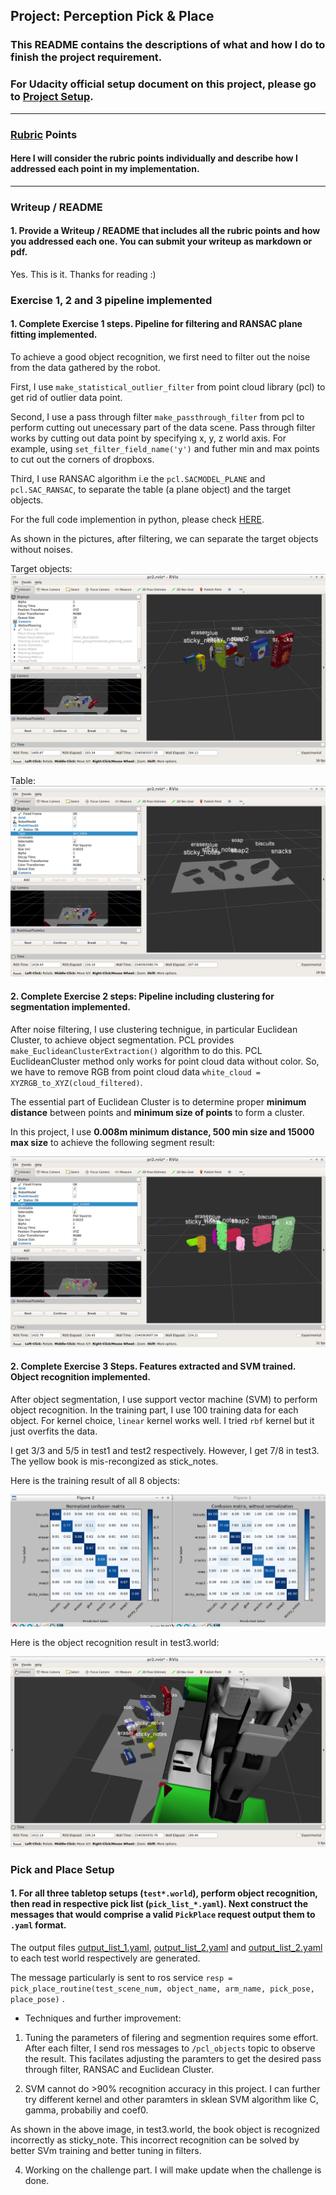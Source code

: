 ## Project: Perception Pick & Place
### This README contains the descriptions of what and how I do to finish the project requirement.
### For Udacity official setup document on this project, please go to [Project Setup](/setup_and_requirement.md).

---

### [Rubric](https://review.udacity.com/#!/rubrics/1067/view) Points
#### Here I will consider the rubric points individually and describe how I addressed each point in my implementation.  

---

[//]: # (Image References)

[image1]: ./project_image/filtering.png
[image2]: ./project_image/table.png
[image3]: ./project_image/segment.png
[image4]: ./project_image/training_result.png
[image5]: ./project_image/recognition.png


### Writeup / README

#### 1. Provide a Writeup / README that includes all the rubric points and how you addressed each one.  You can submit your writeup as markdown or pdf.  

Yes. This is it. Thanks for reading :)

### Exercise 1, 2 and 3 pipeline implemented
#### 1. Complete Exercise 1 steps. Pipeline for filtering and RANSAC plane fitting implemented.
To achieve a good object recognition, we first need to filter out the noise from the data gathered by the robot.

First, I use `make_statistical_outlier_filter` from point cloud library (pcl)
to get rid of outlier data point.

Second, I use a pass through filter `make_passthrough_filter` from pcl to perform cutting out unecessary part of the data scene. Pass through filter works by cutting out data point by specifying x, y, z world axis. For example, using `set_filter_field_name('y')` and futher min and max points to cut out the corners of dropboxs.

Third, I use RANSAC algorithm i.e the `pcl.SACMODEL_PLANE` and `pcl.SAC_RANSAC`, to separate the table (a plane object) and the target objects.

For the full code implemention in python, please check [HERE](/pr2_robot/scripts/project_template.py).

As shown in the pictures, after filtering, we can separate the target objects without noises.

Target objects:
![image1]

Table:
![image2]

#### 2. Complete Exercise 2 steps: Pipeline including clustering for segmentation implemented.  

After noise filtering, I use clustering technigue, in particular Euclidean Cluster, to achieve object segmentation. PCL provides `make_EuclideanClusterExtraction()` algorithm to do this.
PCL EuclideanCluster method only works for point cloud data without color. So, we have to remove RGB from point cloud data `white_cloud = XYZRGB_to_XYZ(cloud_filtered)`.

The essential part of Euclidean Cluster is to determine proper **minimum distance** between points and **minimum size of points** to form a cluster.

In this project, I use **0.008m minimum distance, 500 min size and 15000 max size** to achieve the following segment result:

![image3]


#### 2. Complete Exercise 3 Steps.  Features extracted and SVM trained.  Object recognition implemented.

After object segmentation, I use support vector machine (SVM) to perform object recognition.
In the training part, I use 100 training data for each object. For kernel choice, `linear` kernel works well. I tried `rbf` kernel but it just overfits the data.

I get 3/3 and 5/5 in test1 and test2 respectively.
However, I get 7/8 in test3. The yellow book is mis-recongized as stick_notes.


Here is the training result of all 8 objects:

![image4]

Here is the object recognition result in test3.world: 

![image5]

### Pick and Place Setup

#### 1. For all three tabletop setups (`test*.world`), perform object recognition, then read in respective pick list (`pick_list_*.yaml`). Next construct the messages that would comprise a valid `PickPlace` request output them to `.yaml` format.

The output files [output_list_1.yaml](./output/output_list_1.yaml), [output_list_2.yaml](./output/output_list_2.yaml) and [output_list_2.yaml](./output/output_list_2.yaml) to each test world respectively are generated.

The message particularly is sent to ros service `resp = pick_place_routine(test_scene_num, object_name, arm_name, pick_pose, place_pose)` .

* Techniques and further improvement:
1. Tuning the parameters of filering and segmention requires some effort. After each filter, I send ros messages to `/pcl_objects` topic to observe the result. This facilates adjusting the paramters to get the desired pass through filter, RANSAC and Euclidean Cluster.

2. SVM cannot do >90% recognition accuracy in this project. I can further try different kernel and other paramters in sklean SVM algorithm like C, gamma, probabiliy and coef0.

As shown in the above image, in test3.world, the book object is recognized incorrectly as sticky_note.
This incorrect recognition can be solved by better SVm training and better tuning in filters.

4. Working on the challenge part. I will make update when the challenge is done. 



